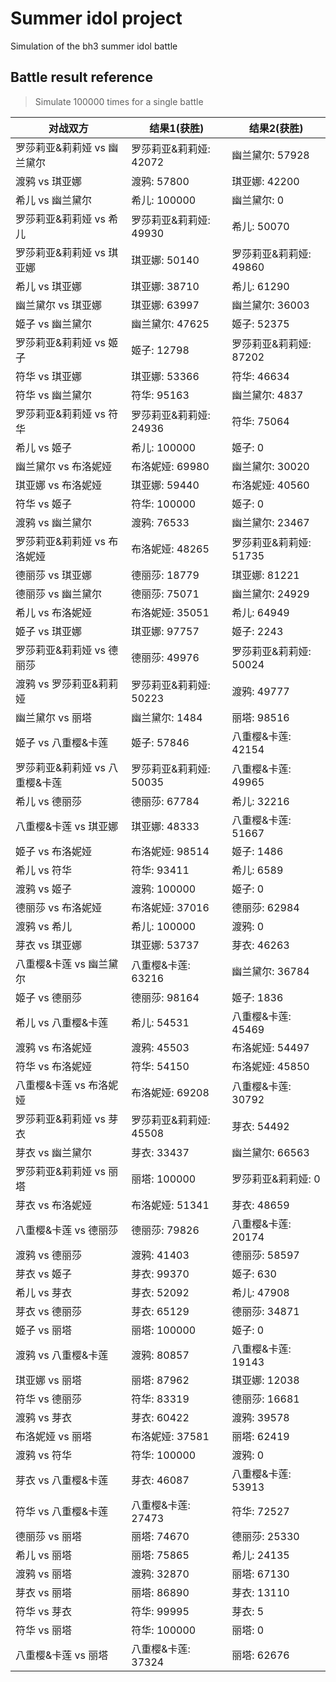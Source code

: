 # Summer idol project

Simulation of the bh3 summer idol battle

## Battle result reference 
> Simulate 100000 times for a single battle

| 对战双方                       | 结果1(获胜)            | 结果2(获胜)            |
|--------------------------------|------------------------|------------------------|
| 罗莎莉亚&莉莉娅 vs 幽兰黛尔    | 罗莎莉亚&莉莉娅: 42072 | 幽兰黛尔: 57928        |
| 渡鸦 vs 琪亚娜                 | 渡鸦: 57800            | 琪亚娜: 42200          |
| 希儿 vs 幽兰黛尔               | 希儿: 100000           | 幽兰黛尔: 0            |
| 罗莎莉亚&莉莉娅 vs 希儿        | 罗莎莉亚&莉莉娅: 49930 | 希儿: 50070            |
| 罗莎莉亚&莉莉娅 vs 琪亚娜      | 琪亚娜: 50140          | 罗莎莉亚&莉莉娅: 49860 |
| 希儿 vs 琪亚娜                 | 琪亚娜: 38710          | 希儿: 61290            |
| 幽兰黛尔 vs 琪亚娜             | 琪亚娜: 63997          | 幽兰黛尔: 36003        |
| 姬子 vs 幽兰黛尔               | 幽兰黛尔: 47625        | 姬子: 52375            |
| 罗莎莉亚&莉莉娅 vs 姬子        | 姬子: 12798            | 罗莎莉亚&莉莉娅: 87202 |
| 符华 vs 琪亚娜                 | 琪亚娜: 53366          | 符华: 46634            |
| 符华 vs 幽兰黛尔               | 符华: 95163            | 幽兰黛尔: 4837         |
| 罗莎莉亚&莉莉娅 vs 符华        | 罗莎莉亚&莉莉娅: 24936 | 符华: 75064            |
| 希儿 vs 姬子                   | 希儿: 100000           | 姬子: 0                |
| 幽兰黛尔 vs 布洛妮娅           | 布洛妮娅: 69980        | 幽兰黛尔: 30020        |
| 琪亚娜 vs 布洛妮娅             | 琪亚娜: 59440          | 布洛妮娅: 40560        |
| 符华 vs 姬子                   | 符华: 100000           | 姬子: 0                |
| 渡鸦 vs 幽兰黛尔               | 渡鸦: 76533            | 幽兰黛尔: 23467        |
| 罗莎莉亚&莉莉娅 vs 布洛妮娅    | 布洛妮娅: 48265        | 罗莎莉亚&莉莉娅: 51735 |
| 德丽莎 vs 琪亚娜               | 德丽莎: 18779          | 琪亚娜: 81221          |
| 德丽莎 vs 幽兰黛尔             | 德丽莎: 75071          | 幽兰黛尔: 24929        |
| 希儿 vs 布洛妮娅               | 布洛妮娅: 35051        | 希儿: 64949            |
| 姬子 vs 琪亚娜                 | 琪亚娜: 97757          | 姬子: 2243             |
| 罗莎莉亚&莉莉娅 vs 德丽莎      | 德丽莎: 49976          | 罗莎莉亚&莉莉娅: 50024 |
| 渡鸦 vs 罗莎莉亚&莉莉娅        | 罗莎莉亚&莉莉娅: 50223 | 渡鸦: 49777            |
| 幽兰黛尔 vs 丽塔               | 幽兰黛尔: 1484         | 丽塔: 98516            |
| 姬子 vs 八重樱&卡莲            | 姬子: 57846            | 八重樱&卡莲: 42154     |
| 罗莎莉亚&莉莉娅 vs 八重樱&卡莲 | 罗莎莉亚&莉莉娅: 50035 | 八重樱&卡莲: 49965     |
| 希儿 vs 德丽莎                 | 德丽莎: 67784          | 希儿: 32216            |
| 八重樱&卡莲 vs 琪亚娜          | 琪亚娜: 48333          | 八重樱&卡莲: 51667     |
| 姬子 vs 布洛妮娅               | 布洛妮娅: 98514        | 姬子: 1486             |
| 希儿 vs 符华                   | 符华: 93411            | 希儿: 6589             |
| 渡鸦 vs 姬子                   | 渡鸦: 100000           | 姬子: 0                |
| 德丽莎 vs 布洛妮娅             | 布洛妮娅: 37016        | 德丽莎: 62984          |
| 渡鸦 vs 希儿                   | 希儿: 100000           | 渡鸦: 0                |
| 芽衣 vs 琪亚娜                 | 琪亚娜: 53737          | 芽衣: 46263            |
| 八重樱&卡莲 vs 幽兰黛尔        | 八重樱&卡莲: 63216     | 幽兰黛尔: 36784        |
| 姬子 vs 德丽莎                 | 德丽莎: 98164          | 姬子: 1836             |
| 希儿 vs 八重樱&卡莲            | 希儿: 54531            | 八重樱&卡莲: 45469     |
| 渡鸦 vs 布洛妮娅               | 渡鸦: 45503            | 布洛妮娅: 54497        |
| 符华 vs 布洛妮娅               | 符华: 54150            | 布洛妮娅: 45850        |
| 八重樱&卡莲 vs 布洛妮娅        | 布洛妮娅: 69208        | 八重樱&卡莲: 30792     |
| 罗莎莉亚&莉莉娅 vs 芽衣        | 罗莎莉亚&莉莉娅: 45508 | 芽衣: 54492            |
| 芽衣 vs 幽兰黛尔               | 芽衣: 33437            | 幽兰黛尔: 66563        |
| 罗莎莉亚&莉莉娅 vs 丽塔        | 丽塔: 100000           | 罗莎莉亚&莉莉娅: 0     |
| 芽衣 vs 布洛妮娅               | 布洛妮娅: 51341        | 芽衣: 48659            |
| 八重樱&卡莲 vs 德丽莎          | 德丽莎: 79826          | 八重樱&卡莲: 20174     |
| 渡鸦 vs 德丽莎                 | 渡鸦: 41403            | 德丽莎: 58597          |
| 芽衣 vs 姬子                   | 芽衣: 99370            | 姬子: 630              |
| 希儿 vs 芽衣                   | 芽衣: 52092            | 希儿: 47908            |
| 芽衣 vs 德丽莎                 | 芽衣: 65129            | 德丽莎: 34871          |
| 姬子 vs 丽塔                   | 丽塔: 100000           | 姬子: 0                |
| 渡鸦 vs 八重樱&卡莲            | 渡鸦: 80857            | 八重樱&卡莲: 19143     |
| 琪亚娜 vs 丽塔                 | 丽塔: 87962            | 琪亚娜: 12038          |
| 符华 vs 德丽莎                 | 符华: 83319            | 德丽莎: 16681          |
| 渡鸦 vs 芽衣                   | 芽衣: 60422            | 渡鸦: 39578            |
| 布洛妮娅 vs 丽塔               | 布洛妮娅: 37581        | 丽塔: 62419            |
| 渡鸦 vs 符华                   | 符华: 100000           | 渡鸦: 0                |
| 芽衣 vs 八重樱&卡莲            | 芽衣: 46087            | 八重樱&卡莲: 53913     |
| 符华 vs 八重樱&卡莲            | 八重樱&卡莲: 27473     | 符华: 72527            |
| 德丽莎 vs 丽塔                 | 丽塔: 74670            | 德丽莎: 25330          |
| 希儿 vs 丽塔                   | 丽塔: 75865            | 希儿: 24135            |
| 渡鸦 vs 丽塔                   | 渡鸦: 32870            | 丽塔: 67130            |
| 芽衣 vs 丽塔                   | 丽塔: 86890            | 芽衣: 13110            |
| 符华 vs 芽衣                   | 符华: 99995            | 芽衣: 5                |
| 符华 vs 丽塔                   | 符华: 100000           | 丽塔: 0                |
| 八重樱&卡莲 vs 丽塔            | 八重樱&卡莲: 37324     | 丽塔: 62676            |
